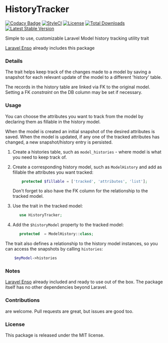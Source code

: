 <!--h-->
# HistoryTracker
[![Codacy Badge](https://api.codacy.com/project/badge/Grade/71c1e5e3e2c940fa8f3fb0ebda9db1fb)](https://www.codacy.com/app/laravel-enso/HistoryTracker?utm_source=github.com&utm_medium=referral&utm_content=laravel-enso/HistoryTracker&utm_campaign=badger)
[![StyleCI](https://styleci.io/repos/85500161/shield?branch=master)](https://styleci.io/repos/85500161)
[![License](https://poser.pugx.org/laravel-enso/historytracker/license)](https://packagist.org/packages/laravel-enso/historytracker)
[![Total Downloads](https://poser.pugx.org/laravel-enso/historytracker/downloads)](https://packagist.org/packages/laravel-enso/historytracker)
[![Latest Stable Version](https://poser.pugx.org/laravel-enso/historytracker/version)](https://packagist.org/packages/laravel-enso/historytracker)
<!--/h-->

Simple to use, customizable Laravel Model history tracking utility trait

[Laravel Enso](https://github.com/laravel-enso/Enso) already includes this package

### Details

The trait helps keep track of the changes made to a model by saving a snapshot for each relevant update of the model to a different 'history' table.

The records in the history table are linked via FK to the original model. Setting a FK *constraint* on the DB column may be set if necessary.

### Usage
You can choose the attributes you want to track from the model by declaring them as fillable in the history model.

When the model is created an initial snapshot of the desired attributes is saved. When the model is updated, if any one of the tracked attributes has changed, a new snapshot/history entry is persisted.  

1. Create a histories table, such as `model_histories` - where model is what you need to keep track of.

2. Create a corresponding history model, such as `ModelHistory` and add as fillable the attributes you want tracked:

    ```php 
        protected $fillable = ['tracked', 'attributes', 'list'];
    ```

    Don't forget to also have the FK column for the relationship to the tracked model.

3. Use the trait in the tracked model:

    ```php
       use HistoryTracker;
    ```

4. Add the `$historyModel` property to the tracked model:

    ```php
       protected  = ModelHistory::class;
    ```

The trait also defines a relationship to the history model instances, so you can access the snapshots by calling `histories`:

```php
    $myModel->histories
```  

### Notes

[Laravel Enso](https://github.com/laravel-enso/Enso) already included and ready to use out of the box.
The package itself has no other dependencies beyond Laravel.

<!--h-->
### Contributions

are welcome. Pull requests are great, but issues are good too.

### License

This package is released under the MIT license.
<!--/h-->